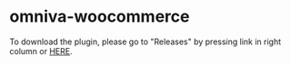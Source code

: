 # omniva-woocommerce

To download the plugin, please go to "Releases" by pressing link in right column or <a href="https://github.com/mijora/omniva-woocommerce/releases" title="Omniva plugin releases">HERE</a>.
